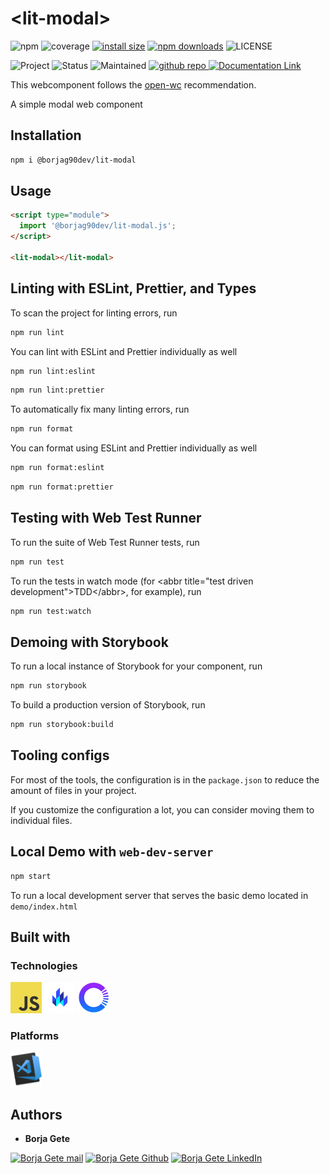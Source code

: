 # \<lit-modal>

![npm](https://img.shields.io/badge/npm-v0.1.3-blue.svg)
![coverage](https://img.shields.io/badge/coverage-95%25-green.svg)
[![install size](https://packagephobia.now.sh/badge?p=@borjag90dev/lit-modal)](https://packagephobia.now.sh/result?p=@borjag90dev/lit-modal)
[![npm downloads](https://img.shields.io/npm/dm/@borjag90dev/lit-modal.svg?style=flat-square)](http://npm-stat.com/charts.html?package=@borjag90dev/lit-modal)
![LICENSE](https://img.shields.io/badge/license-MIT-blue.svg)
 

![Project](https://img.shields.io/badge/Project-Work-red.svg)
![Status](https://img.shields.io/badge/Status-Finished-blue.svg)
![Maintained](https://img.shields.io/badge/Maintained-Yes-brightgreen.svg)
<a href="https://github.com/BorjaG90/lit-modal" alt="Github Repository Link">
<img alt="github repo" src="https://img.shields.io/badge/github-black?logo=github"/>
</a>
<a href="https://lit.dev/docs/" alt="Documentation Link">
  <img alt="Documentation Link" src="https://img.shields.io/badge/Lit-272f93?logo=lit"/>
</a>


This webcomponent follows the [open-wc](https://github.com/open-wc/open-wc) recommendation.

A simple modal web component

## Installation
```bash
npm i @borjag90dev/lit-modal
```

## Usage
```html
<script type="module">
  import '@borjag90dev/lit-modal.js';
</script>

<lit-modal></lit-modal>
```

## Linting with ESLint, Prettier, and Types
To scan the project for linting errors, run
```bash
npm run lint
```

You can lint with ESLint and Prettier individually as well
```bash
npm run lint:eslint
```
```bash
npm run lint:prettier
```

To automatically fix many linting errors, run
```bash
npm run format
```

You can format using ESLint and Prettier individually as well
```bash
npm run format:eslint
```
```bash
npm run format:prettier
```

## Testing with Web Test Runner
To run the suite of Web Test Runner tests, run
```bash
npm run test
```

To run the tests in watch mode (for &lt;abbr title=&#34;test driven development&#34;&gt;TDD&lt;/abbr&gt;, for example), run

```bash
npm run test:watch
```

## Demoing with Storybook
To run a local instance of Storybook for your component, run
```bash
npm run storybook
```

To build a production version of Storybook, run
```bash
npm run storybook:build
```


## Tooling configs

For most of the tools, the configuration is in the `package.json` to reduce the amount of files in your project.

If you customize the configuration a lot, you can consider moving them to individual files.

## Local Demo with `web-dev-server`
```bash
npm start
```
To run a local development server that serves the basic demo located in `demo/index.html`

## Built with

### Technologies
<a href="https://www.javascript.com/"><img src="https://raw.githubusercontent.com/BorjaG90/media/master/img/logos/javascript.jpeg" width=50 alt="JavaScript"></a>
<a href="https://lit.dev/docs/"><img src="https://raw.githubusercontent.com/BorjaG90/media/master/img/logos/litElement.png" width=50 alt="Litelement"></a>
<a href="https://open-wc.org/docs/"><img src="https://raw.githubusercontent.com/BorjaG90/media/master/img/logos/open-wc.png" width=50 alt="Open-WC"></a>

### Platforms
<a href="https://code.visualstudio.com/"><img src="https://raw.githubusercontent.com/BorjaG90/media/master/img/logos/vscode.png" width=50 alt="VSCode"></a>

## Authors

- **Borja Gete**

<a href="mailto:borjag90dev@gmail.com" alt="Borja Gete mail"><img src="https://img.shields.io/badge/borjag90dev@gmail.com-DDDDDD?style=for-the-badge&logo=gmail" title="Go To mail" alt="Borja Gete mail"/></a>
<a href="https://github.com/BorjaG90" alt="Borja Gete Github"><img src="https://img.shields.io/badge/BorjaG90-black?style=for-the-badge&logo=github" title="Go To Github Profile" alt="Borja Gete Github"/></a>
<a href="https://linkedin.com/in/borjag90" alt="Borja Gete LinkedIn"><img src="https://img.shields.io/badge/BorjaG90-blue?style=for-the-badge&logo=linkedin" title="Go To LinkedIn Profile" alt="Borja Gete LinkedIn"/></a>
